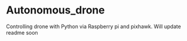 # Autonomous_drone
Controlling drone with Python via Raspberry pi and pixhawk.
Will update readme soon
